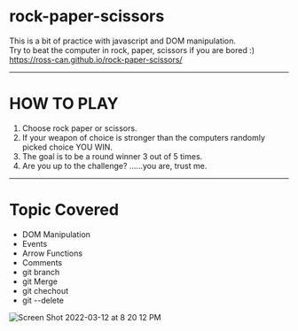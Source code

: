# rock-paper-scissors
This is a bit of practice with javascript and DOM manipulation. <br>
Try to beat the computer in rock, paper, scissors if you are bored :) <br>
https://ross-can.github.io/rock-paper-scissors/

<hr>

# HOW TO PLAY
1. Choose rock paper or scissors. 
2. If your weapon of choice is stronger than the computers randomly picked choice YOU WIN. 
3. The goal is to be a round winner 3 out of 5 times. 
4. Are you up to the challenge? ......you are, trust me. 

<hr>

# Topic Covered
* DOM Manipulation
* Events
* Arrow Functions
* Comments
* git branch
* git Merge
* git chechout
* git --delete


![Screen Shot 2022-03-12 at 8 20 12 PM](https://user-images.githubusercontent.com/31318280/158040769-fa66d675-1f33-4de8-a887-11e663f34209.png)
